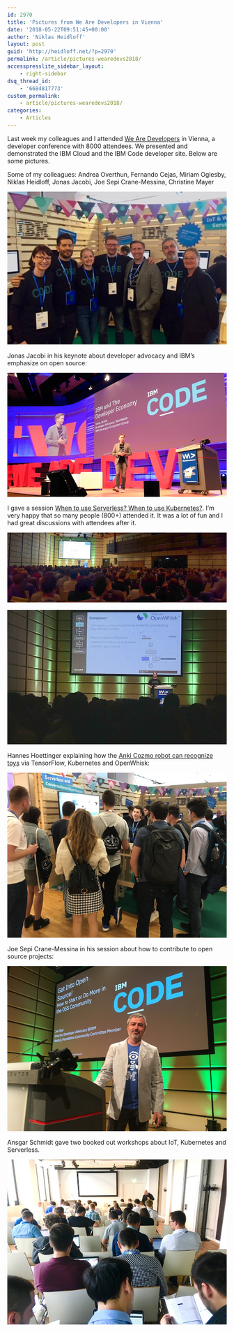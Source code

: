 ```yaml
---
id: 2970
title: 'Pictures from We Are Developers in Vienna'
date: '2018-05-22T09:51:45+00:00'
author: 'Niklas Heidloff'
layout: post
guid: 'http://heidloff.net/?p=2970'
permalink: /article/pictures-wearedevs2018/
accesspresslite_sidebar_layout:
    - right-sidebar
dsq_thread_id:
    - '6684817773'
custom_permalink:
    - article/pictures-wearedevs2018/
categories:
    - Articles
---
```


Last week my colleagues and I attended [We Are Developers](https://www.wearedevelopers.com/) in Vienna, a developer conference with 8000 attendees. We presented and demonstrated the IBM Cloud and the IBM Code developer site. Below are some pictures.

Some of my colleagues: Andrea Overthun, Fernando Cejas, Miriam Oglesby, Niklas Heidloff, Jonas Jacobi, Joe Sepi Crane-Messina, Christine Mayer

![image](/assets/img/2018/05/wearedevs2.jpg)

Jonas Jacobi in his keynote about developer advocacy and IBM’s emphasize on open source:

![image](/assets/img/2018/05/wearedevs3.jpg)

I gave a session [When to use Serverless? When to use Kubernetes?](http://heidloff.net/article/when-to-use-serverless-kubernetes). I’m very happy that so many people (800+) attended it. It was a lot of fun and I had great discussions with attendees after it.

![image](/assets/img/2018/05/wearedevs1.jpg)

![image](/assets/img/2018/05/wearedevs1b.jpg)

Hannes Hoettinger explaining how the [Anki Cozmo robot can recognize toys](http://heidloff.net/article/visual-recognition-for-cozmo-with-tensorflow) via TensorFlow, Kubernetes and OpenWhisk:

![image](/assets/img/2018/05/wearedevs5.jpg)

Joe Sepi Crane-Messina in his session about how to contribute to open source projects:

![image](/assets/img/2018/05/wearedevs4.jpg)

Ansgar Schmidt gave two booked out workshops about IoT, Kubernetes and Serverless.

![image](/assets/img/2018/05/wearedevs6.jpg)